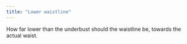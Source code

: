 ```yaml
---
title: "Lower waistline"
---
```


How far lower than the underbust should the waistline be, towards the actual waist.
